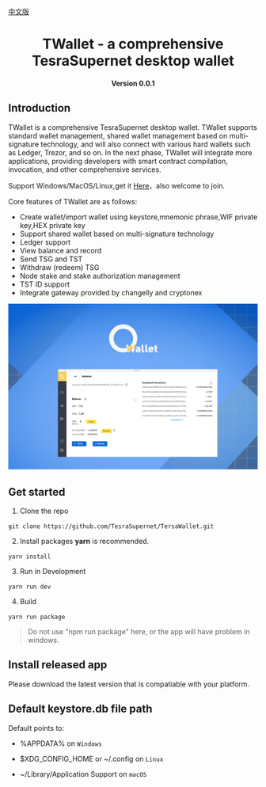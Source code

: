 [中文版](./README_cn.md)



<h1 align="center">TWallet - a comprehensive TesraSupernet desktop wallet</h1>
<h4 align="center">Version 0.0.1</h4>

## Introduction

TWallet is a comprehensive TesraSupernet desktop wallet. TWallet supports standard wallet management, shared wallet management based on multi-signature technology, and will also connect with various hard wallets such as Ledger, Trezor, and so on. In the next phase, TWallet will integrate more applications, providing developers with smart contract compilation, invocation, and other comprehensive services.

Support Windows/MacOS/Linux,get it [Here](https://github.com/TesraSupernet/TersaWallet/releases)，also welcome to join.

Core features of TWallet are as follows:

* Create wallet/import wallet using keystore,mnemonic phrase,WIF private key,HEX private key 
* Support shared wallet based on multi-signature technology
* Ledger support
* View balance and record
* Send TSG and TST
* Withdraw (redeem) TSG
* Node stake and stake authorization management
* TST ID support
* Integrate gateway provided by changelly and cryptonex 

![](images/TWallet.jpg)


## Get started

1. Clone the repo

```
git clone https://github.com/TesraSupernet/TersaWallet.git
```

2. Install packages
**yarn** is recommended.
```
yarn install
```

3. Run in Development

```
yarn run dev
```

4. Build

```
yarn run package
```

> Do not use "npm run package" here, or the app will have problem in windows.

## Install released app

Please download the latest version that is compatiable with your platform.

## Default keystore.db file path

Default points to:

* %APPDATA% on `Windows`

* $XDG_CONFIG_HOME or ~/.config on `Linux`

* ~/Library/Application Support on `macOS`
